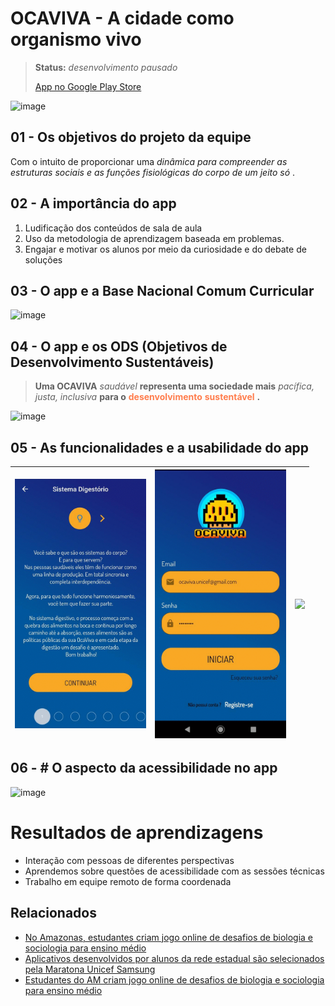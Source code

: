 # OCAVIVA - A cidade como organismo vivo

> **Status:** _desenvolvimento pausado_
> 
> [App no Google Play Store](https://play.google.com/store/apps/details?id=com.ocaviva&hl=pt_BR&gl=US)


![image](https://user-images.githubusercontent.com/29235005/112769787-ee6d5e00-8ff0-11eb-80a4-b076b50638a0.png)


## 01 - Os objetivos do projeto da equipe


Com o intuito de proporcionar uma _dinâmica para compreender as_  _estruturas sociais e as funções fisiológicas_  _do corpo de um jeito só_ \.


## 02 - A importância do app

1. Ludificação dos conteúdos de sala de aula
2. Uso da metodologia de aprendizagem baseada em problemas.
3. Engajar e motivar os alunos por meio da curiosidade e do debate de soluções

## 03 - O app e a Base Nacional Comum Curricular

![image](https://user-images.githubusercontent.com/29235005/112769853-5e7be400-8ff1-11eb-976d-d9198e285011.png)

## 04 - O app e os ODS (Objetivos de Desenvolvimento Sustentáveis)


> __Uma OCAVIVA__  _saudável_  __representa uma sociedade mais__  _pacífica\, justa\, inclusiva_  __para o__  <span style="color:#FF7D4D"> __desenvolvimento__ </span>  <span style="color:#FF7D4D"> __sustentável__ </span>  __\.__

![image](https://user-images.githubusercontent.com/29235005/112769867-794e5880-8ff1-11eb-8382-54e118708cb9.png)


## 05 - As funcionalidades e a usabilidade do app

|<img src="img\Apresentação Pitch10.gif" width=210px /> |<img src="img\Apresentação Pitch11.gif" width=210px />|<img src="img\Apresentação Pitch12.gif" width=210px />|
|:---------|:--------:|---------:|

## 06 - # O aspecto da acessibilidade no app

![image](https://user-images.githubusercontent.com/29235005/112769918-d0542d80-8ff1-11eb-9b20-b242427e88ee.png)


# Resultados de aprendizagens

- Interação com pessoas de diferentes perspectivas
- Aprendemos sobre questões de acessibilidade com as sessões técnicas
- Trabalho em equipe remoto de forma coordenada


## Relacionados

- [No Amazonas, estudantes criam jogo online de desafios de biologia e sociologia para ensino médio](https://www.unicef.org/brazil/historias/no-amazonas-estudantes-criam-jogo-online-de-desafios-de-biologia-e-sociologia-para-ensino-medio)
- [Aplicativos desenvolvidos por alunos da rede estadual são selecionados pela Maratona Unicef Samsung](http://www.amazonas.am.gov.br/2020/05/aplicativos-desenvolvidos-por-alunos-da-rede-estadual-sao-selecionados-pela-maratona-unicef-samsung/)
- [Estudantes do AM criam jogo online de desafios de biologia e sociologia para ensino médio](https://www.amazonamazonia.com.br/2020/05/11/estudantes-do-am-criam-jogo-online-de-desafios-de-biologia-e-sociologia-para-ensino-medio/)

